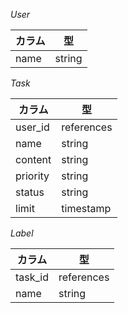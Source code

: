 *User*

カラム  | 型
--- | ---
name | string

*Task*

カラム  | 型
--- | ---
user_id | references
name | string
content | string
priority | string
status | string
limit | timestamp

*Label*

カラム  | 型
--- | ---
task_id | references
name | string



